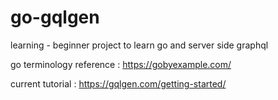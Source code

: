 # go-gqlgen
learning - beginner project to learn go and server side graphql

go terminology reference : https://gobyexample.com/

current tutorial : https://gqlgen.com/getting-started/